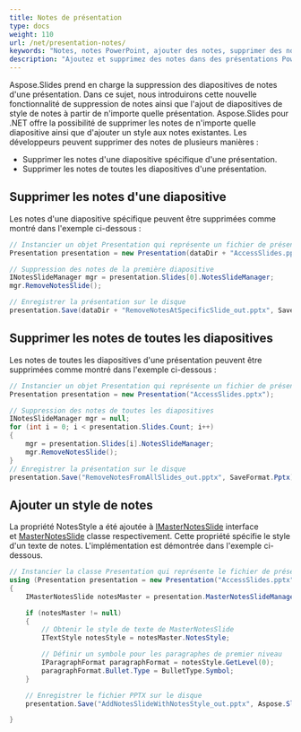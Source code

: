```yaml
---
title: Notes de présentation
type: docs
weight: 110
url: /net/presentation-notes/
keywords: "Notes, notes PowerPoint, ajouter des notes, supprimer des notes, présentation PowerPoint, C#, Csharp, Aspose.Slides pour .NET"
description: "Ajoutez et supprimez des notes dans des présentations PowerPoint en C# ou .NET"
---
```




Aspose.Slides prend en charge la suppression des diapositives de notes d'une présentation. Dans ce sujet, nous introduirons cette nouvelle fonctionnalité de suppression de notes ainsi que l'ajout de diapositives de style de notes à partir de n'importe quelle présentation. Aspose.Slides pour .NET offre la possibilité de supprimer les notes de n'importe quelle diapositive ainsi que d'ajouter un style aux notes existantes. Les développeurs peuvent supprimer des notes de plusieurs manières :

- Supprimer les notes d'une diapositive spécifique d'une présentation.
- Supprimer les notes de toutes les diapositives d'une présentation.
## **Supprimer les notes d'une diapositive**
Les notes d'une diapositive spécifique peuvent être supprimées comme montré dans l'exemple ci-dessous :

```c#
// Instancier un objet Presentation qui représente un fichier de présentation 
Presentation presentation = new Presentation(dataDir + "AccessSlides.pptx");

// Suppression des notes de la première diapositive
INotesSlideManager mgr = presentation.Slides[0].NotesSlideManager;
mgr.RemoveNotesSlide();

// Enregistrer la présentation sur le disque
presentation.Save(dataDir + "RemoveNotesAtSpecificSlide_out.pptx", SaveFormat.Pptx);
```


## **Supprimer les notes de toutes les diapositives**
Les notes de toutes les diapositives d'une présentation peuvent être supprimées comme montré dans l'exemple ci-dessous :

```c#
// Instancier un objet Presentation qui représente un fichier de présentation 
Presentation presentation = new Presentation("AccessSlides.pptx");

// Suppression des notes de toutes les diapositives
INotesSlideManager mgr = null;
for (int i = 0; i < presentation.Slides.Count; i++)
{
    mgr = presentation.Slides[i].NotesSlideManager;
    mgr.RemoveNotesSlide();
}
// Enregistrer la présentation sur le disque
presentation.Save("RemoveNotesFromAllSlides_out.pptx", SaveFormat.Pptx);
```


## **Ajouter un style de notes**
La propriété NotesStyle a été ajoutée à [IMasterNotesSlide](https://reference.aspose.com/slides/net/aspose.slides/imasternotesslide) interface et [MasterNotesSlide](https://reference.aspose.com/slides/net/aspose.slides/masternotesslide) classe respectivement. Cette propriété spécifie le style d'un texte de notes. L'implémentation est démontrée dans l'exemple ci-dessous.

```c#
// Instancier la classe Presentation qui représente le fichier de présentation
using (Presentation presentation = new Presentation("AccessSlides.pptx"))
{
    IMasterNotesSlide notesMaster = presentation.MasterNotesSlideManager.MasterNotesSlide;

    if (notesMaster != null)
    {
        // Obtenir le style de texte de MasterNotesSlide
        ITextStyle notesStyle = notesMaster.NotesStyle;

        // Définir un symbole pour les paragraphes de premier niveau
        IParagraphFormat paragraphFormat = notesStyle.GetLevel(0);
        paragraphFormat.Bullet.Type = BulletType.Symbol;
    }

    // Enregistrer le fichier PPTX sur le disque
    presentation.Save("AddNotesSlideWithNotesStyle_out.pptx", Aspose.Slides.Export.SaveFormat.Pptx);

}
```